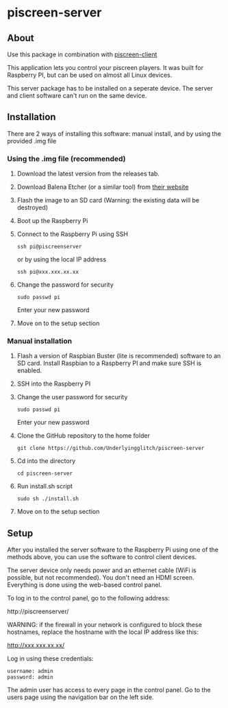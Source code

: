 # piscreen-server

## About
Use this package in combination with [piscreen-client](https://github.com/Underlyingglitch/piscreen-client)

This application lets you control your piscreen players. It was built for Raspberry PI, but can be used on almost all Linux devices.

This server package has to be installed on a seperate device. The server and client software can't run on the same device.

## Installation
There are 2 ways of installing this software: manual install, and by using the provided .img file

### Using the .img file (recommended)
1. Download the latest version from the releases tab.

2. Download Balena Etcher (or a similar tool) from [their website](https://www.balena.io/etcher/)

3. Flash the image to an SD card (Warning: the existing data will be destroyed)

4. Boot up the Raspberry Pi

5. Connect to the Raspberry Pi using SSH

   `ssh pi@piscreenserver`

   or by using the local IP address

   `ssh pi@xxx.xxx.xx.xx`

6. Change the password for security

   `sudo passwd pi`

   Enter your new password

7. Move on to the setup section

### Manual installation
1. Flash a version of Raspbian Buster (lite is recommended) software to an SD card. Install Raspbian to a Raspberry PI and make sure SSH is enabled.

2. SSH into the Raspberry PI

3. Change the user password for security

   `sudo passwd pi`

   Enter your new password

4. Clone the GitHub repository to the home folder

   `git clone https://github.com/Underlyingglitch/piscreen-server`

5. Cd into the directory

   `cd piscreen-server`

6. Run install.sh script

   `sudo sh ./install.sh`

7. Move on to the setup section

## Setup
After you installed the server software to the Raspberry Pi using one of the methods above, you can use the software to control client devices.

The server device only needs power and an ethernet cable (WiFi is possible, but not recommended). You don't need an HDMI screen. Everything is done using the web-based control panel.

To log in to the control panel, go to the following address:

http://piscreenserver/

WARNING: if the firewall in your network is configured to block these hostnames, replace the hostname with the local IP address like this:

http://xxx.xxx.xx.xx/

Log in using these credentials:

```
username: admin
password: admin
```

The admin user has access to every page in the control panel. Go to the users page using the navigation bar on the left side.
